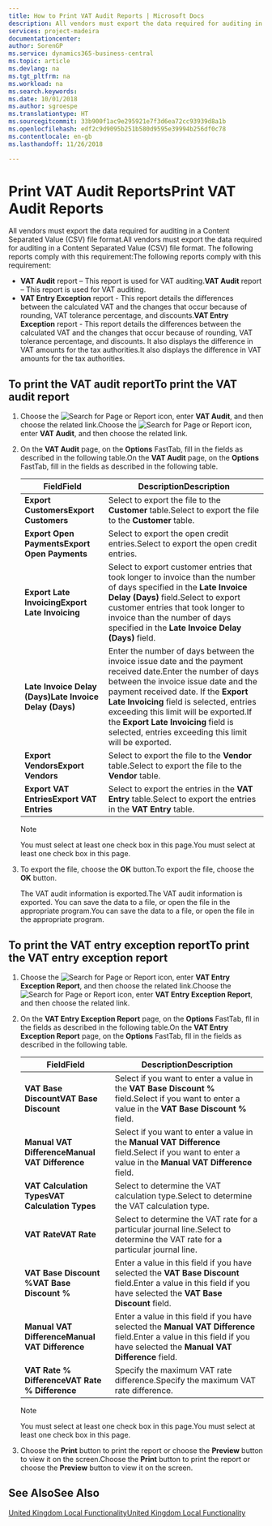 ```yaml
---
title: How to Print VAT Audit Reports | Microsoft Docs
description: All vendors must export the data required for auditing in a Content Separated Value (CSV) file format.
services: project-madeira
documentationcenter: 
author: SorenGP
ms.service: dynamics365-business-central
ms.topic: article
ms.devlang: na
ms.tgt_pltfrm: na
ms.workload: na
ms.search.keywords: 
ms.date: 10/01/2018
ms.author: sgroespe
ms.translationtype: HT
ms.sourcegitcommit: 33b900f1ac9e295921e7f3d6ea72cc93939d8a1b
ms.openlocfilehash: edf2c9d9095b251b580d9595e39994b256df0c78
ms.contentlocale: en-gb
ms.lasthandoff: 11/26/2018

---
```

# <a name="print-vat-audit-reports"></a><span data-ttu-id="ce343-103">Print VAT Audit Reports</span><span class="sxs-lookup"><span data-stu-id="ce343-103">Print VAT Audit Reports</span></span>
<span data-ttu-id="ce343-104">All vendors must export the data required for auditing in a Content Separated Value (CSV) file format.</span><span class="sxs-lookup"><span data-stu-id="ce343-104">All vendors must export the data required for auditing in a Content Separated Value (CSV) file format.</span></span> <span data-ttu-id="ce343-105">The following reports comply with this requirement:</span><span class="sxs-lookup"><span data-stu-id="ce343-105">The following reports comply with this requirement:</span></span>  

-   <span data-ttu-id="ce343-106">**VAT Audit**  report – This report is used for VAT auditing.</span><span class="sxs-lookup"><span data-stu-id="ce343-106">**VAT Audit**  report – This report is used for VAT auditing.</span></span>  
-   <span data-ttu-id="ce343-107">**VAT Entry Exception** report - This report details the differences between the calculated VAT and the changes that occur because of rounding, VAT tolerance percentage, and discounts.</span><span class="sxs-lookup"><span data-stu-id="ce343-107">**VAT Entry Exception** report - This report details the differences between the calculated VAT and the changes that occur because of rounding, VAT tolerance percentage, and discounts.</span></span> <span data-ttu-id="ce343-108">It also displays the difference in VAT amounts for the tax authorities.</span><span class="sxs-lookup"><span data-stu-id="ce343-108">It also displays the difference in VAT amounts for the tax authorities.</span></span>  

## <a name="to-print-the-vat-audit-report"></a><span data-ttu-id="ce343-109">To print the VAT audit report</span><span class="sxs-lookup"><span data-stu-id="ce343-109">To print the VAT audit report</span></span>  

1.  <span data-ttu-id="ce343-110">Choose the ![Search for Page or Report](../../media/ui-search/search_small.png "Search for Page or Report icon") icon, enter **VAT Audit**, and then choose the related link.</span><span class="sxs-lookup"><span data-stu-id="ce343-110">Choose the ![Search for Page or Report](../../media/ui-search/search_small.png "Search for Page or Report icon") icon, enter **VAT Audit**, and then choose the related link.</span></span>  
2.  <span data-ttu-id="ce343-111">On the **VAT Audit** page, on the **Options** FastTab, fill in the fields as described in the following table.</span><span class="sxs-lookup"><span data-stu-id="ce343-111">On the **VAT Audit** page, on the **Options** FastTab, fill in the fields as described in the following table.</span></span>  

    |<span data-ttu-id="ce343-112">Field</span><span class="sxs-lookup"><span data-stu-id="ce343-112">Field</span></span>|<span data-ttu-id="ce343-113">Description</span><span class="sxs-lookup"><span data-stu-id="ce343-113">Description</span></span>|  
    |---------------------------------|---------------------------------------|  
    |<span data-ttu-id="ce343-114">**Export Customers**</span><span class="sxs-lookup"><span data-stu-id="ce343-114">**Export Customers**</span></span>|<span data-ttu-id="ce343-115">Select to export the file to the **Customer** table.</span><span class="sxs-lookup"><span data-stu-id="ce343-115">Select to export the file to the **Customer** table.</span></span>|  
    |<span data-ttu-id="ce343-116">**Export Open Payments**</span><span class="sxs-lookup"><span data-stu-id="ce343-116">**Export Open Payments**</span></span>|<span data-ttu-id="ce343-117">Select to export the open credit entries.</span><span class="sxs-lookup"><span data-stu-id="ce343-117">Select to export the open credit entries.</span></span>|  
    |<span data-ttu-id="ce343-118">**Export Late Invoicing**</span><span class="sxs-lookup"><span data-stu-id="ce343-118">**Export Late Invoicing**</span></span>|<span data-ttu-id="ce343-119">Select to export customer entries that took longer to invoice than the number of days specified in the **Late Invoice Delay (Days)** field.</span><span class="sxs-lookup"><span data-stu-id="ce343-119">Select to export customer entries that took longer to invoice than the number of days specified in the **Late Invoice Delay (Days)** field.</span></span>|  
    |<span data-ttu-id="ce343-120">**Late Invoice Delay (Days)**</span><span class="sxs-lookup"><span data-stu-id="ce343-120">**Late Invoice Delay (Days)**</span></span>|<span data-ttu-id="ce343-121">Enter the number of days between the invoice issue date and the payment received date.</span><span class="sxs-lookup"><span data-stu-id="ce343-121">Enter the number of days between the invoice issue date and the payment received date.</span></span> <span data-ttu-id="ce343-122">If the **Export Late Invoicing** field is selected, entries exceeding this limit will be exported.</span><span class="sxs-lookup"><span data-stu-id="ce343-122">If the **Export Late Invoicing** field is selected, entries exceeding this limit will be exported.</span></span>|  
    |<span data-ttu-id="ce343-123">**Export Vendors**</span><span class="sxs-lookup"><span data-stu-id="ce343-123">**Export Vendors**</span></span>|<span data-ttu-id="ce343-124">Select to export the file to the **Vendor** table.</span><span class="sxs-lookup"><span data-stu-id="ce343-124">Select to export the file to the **Vendor** table.</span></span>|  
    |<span data-ttu-id="ce343-125">**Export VAT Entries**</span><span class="sxs-lookup"><span data-stu-id="ce343-125">**Export VAT Entries**</span></span>|<span data-ttu-id="ce343-126">Select to export the entries in the **VAT Entry** table.</span><span class="sxs-lookup"><span data-stu-id="ce343-126">Select to export the entries in the **VAT Entry** table.</span></span>|  

    > [!NOTE]  
    >  <span data-ttu-id="ce343-127">You must select at least one check box in this page.</span><span class="sxs-lookup"><span data-stu-id="ce343-127">You must select at least one check box in this page.</span></span>  

3.  <span data-ttu-id="ce343-128">To export the file, choose the **OK** button.</span><span class="sxs-lookup"><span data-stu-id="ce343-128">To export the file, choose the **OK** button.</span></span>  

    <span data-ttu-id="ce343-129">The VAT audit information is exported.</span><span class="sxs-lookup"><span data-stu-id="ce343-129">The VAT audit information is exported.</span></span> <span data-ttu-id="ce343-130">You can save the data to a file, or open the file in the appropriate program.</span><span class="sxs-lookup"><span data-stu-id="ce343-130">You can save the data to a file, or open the file in the appropriate program.</span></span>  

## <a name="to-print-the-vat-entry-exception-report"></a><span data-ttu-id="ce343-131">To print the VAT entry exception report</span><span class="sxs-lookup"><span data-stu-id="ce343-131">To print the VAT entry exception report</span></span>  

1.  <span data-ttu-id="ce343-132">Choose the ![Search for Page or Report](../../media/ui-search/search_small.png "Search for Page or Report icon") icon, enter **VAT Entry Exception Report**, and then choose the related link.</span><span class="sxs-lookup"><span data-stu-id="ce343-132">Choose the ![Search for Page or Report](../../media/ui-search/search_small.png "Search for Page or Report icon") icon, enter **VAT Entry Exception Report**, and then choose the related link.</span></span>  
2.  <span data-ttu-id="ce343-133">On the **VAT Entry Exception Report** page, on the **Options** FastTab, fll in the fields as described in the following table.</span><span class="sxs-lookup"><span data-stu-id="ce343-133">On the **VAT Entry Exception Report** page, on the **Options** FastTab, fll in the fields as described in the following table.</span></span>  

    |<span data-ttu-id="ce343-134">Field</span><span class="sxs-lookup"><span data-stu-id="ce343-134">Field</span></span>|<span data-ttu-id="ce343-135">Description</span><span class="sxs-lookup"><span data-stu-id="ce343-135">Description</span></span>|  
    |---------------------------------|---------------------------------------|  
    |<span data-ttu-id="ce343-136">**VAT Base Discount**</span><span class="sxs-lookup"><span data-stu-id="ce343-136">**VAT Base Discount**</span></span>|<span data-ttu-id="ce343-137">Select if you want to enter a value in the **VAT Base Discount %** field.</span><span class="sxs-lookup"><span data-stu-id="ce343-137">Select if you want to enter a value in the **VAT Base Discount %** field.</span></span>|  
    |<span data-ttu-id="ce343-138">**Manual VAT Difference**</span><span class="sxs-lookup"><span data-stu-id="ce343-138">**Manual VAT Difference**</span></span>|<span data-ttu-id="ce343-139">Select if you want to enter a value in the **Manual VAT Difference** field.</span><span class="sxs-lookup"><span data-stu-id="ce343-139">Select if you want to enter a value in the **Manual VAT Difference** field.</span></span>|  
    |<span data-ttu-id="ce343-140">**VAT Calculation Types**</span><span class="sxs-lookup"><span data-stu-id="ce343-140">**VAT Calculation Types**</span></span>|<span data-ttu-id="ce343-141">Select to determine the VAT calculation type.</span><span class="sxs-lookup"><span data-stu-id="ce343-141">Select to determine the VAT calculation type.</span></span>|  
    |<span data-ttu-id="ce343-142">**VAT Rate**</span><span class="sxs-lookup"><span data-stu-id="ce343-142">**VAT Rate**</span></span>|<span data-ttu-id="ce343-143">Select to determine the VAT rate for a particular journal line.</span><span class="sxs-lookup"><span data-stu-id="ce343-143">Select to determine the VAT rate for a particular journal line.</span></span>|  
    |<span data-ttu-id="ce343-144">**VAT Base Discount %**</span><span class="sxs-lookup"><span data-stu-id="ce343-144">**VAT Base Discount %**</span></span>|<span data-ttu-id="ce343-145">Enter a value in this field if you have selected the **VAT Base Discount** field.</span><span class="sxs-lookup"><span data-stu-id="ce343-145">Enter a value in this field if you have selected the **VAT Base Discount** field.</span></span>|  
    |<span data-ttu-id="ce343-146">**Manual VAT Difference**</span><span class="sxs-lookup"><span data-stu-id="ce343-146">**Manual VAT Difference**</span></span>|<span data-ttu-id="ce343-147">Enter a value in this field if you have selected the **Manual VAT Difference** field.</span><span class="sxs-lookup"><span data-stu-id="ce343-147">Enter a value in this field if you have selected the **Manual VAT Difference** field.</span></span>|  
    |<span data-ttu-id="ce343-148">**VAT Rate % Difference**</span><span class="sxs-lookup"><span data-stu-id="ce343-148">**VAT Rate % Difference**</span></span>|<span data-ttu-id="ce343-149">Specify the maximum VAT rate difference.</span><span class="sxs-lookup"><span data-stu-id="ce343-149">Specify the maximum VAT rate difference.</span></span>|  

    > [!NOTE]  
    >  <span data-ttu-id="ce343-150">You must select at least one check box in this page.</span><span class="sxs-lookup"><span data-stu-id="ce343-150">You must select at least one check box in this page.</span></span>  

3.  <span data-ttu-id="ce343-151">Choose the **Print** button to print the report or choose the **Preview** button to view it on the screen.</span><span class="sxs-lookup"><span data-stu-id="ce343-151">Choose the **Print** button to print the report or choose the **Preview** button to view it on the screen.</span></span>  

## <a name="see-also"></a><span data-ttu-id="ce343-152">See Also</span><span class="sxs-lookup"><span data-stu-id="ce343-152">See Also</span></span>  
[<span data-ttu-id="ce343-153">United Kingdom Local Functionality</span><span class="sxs-lookup"><span data-stu-id="ce343-153">United Kingdom Local Functionality</span></span>](united-kingdom-local-functionality.md)

